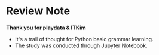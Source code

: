 # Review Note

**Thank you for playdata & ITKim**

- It's a trail of thought for Python basic grammar learning.
- The study was conducted through Jupyter Notebook.
